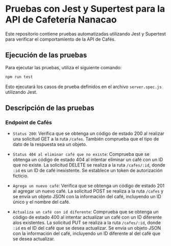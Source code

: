 # Pruebas con Jest y Supertest para la API de Cafetería Nanacao

Este repositorio contiene pruebas automatizadas utilizando Jest y Supertest para verificar el comportamiento de la API de Cafés.

## Ejecución de las pruebas

Para ejecutar las pruebas, utiliza el siguiente comando:

```bash
npm run test
```

Esto ejecutará los casos de prueba definidos en el archivo `server.spec.js` utilizando Jest.

## Descripción de las pruebas

### Endpoint de Cafés

- `Status 200`: Verifica que se obtenga un código de estado 200 al realizar una solicitud GET a la ruta `/cafes`. También comprueba que el tipo de dato de la respuesta sea un objeto.

- `Status 404 al eliminar café que no existe`: Comprueba que se obtenga un código de estado 404 al intentar eliminar un café con un ID que no existe. La solicitud DELETE se realiza a la ruta `/cafes/:id`, donde `:id` es un ID de café inexistente. Se establece un token de autorización ficticio.

- `Agrega un nuevo café`: Verifica que se obtenga un código de estado 201 al agregar un nuevo café. La solicitud POST se realiza a la ruta `/cafes` y se envía un objeto JSON con la información del café, incluyendo un ID único y el nombre del café.

- `Actualiza un café con id diferente`: Comprueba que se obtenga un código de estado 400 al intentar actualizar un café con un ID diferente alos existentes. La solicitud PUT se realiza a la ruta `/cafes/:id`, donde `:id` es el ID del café que se desea actualizar. Se envía un objeto JSON con la información del café, incluyendo un ID diferente al del café que se desea actualizar.

